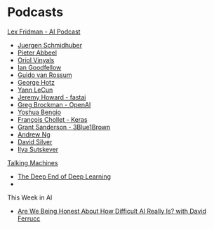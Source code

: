# Podcasts

[Lex Fridman - AI Podcast](https://www.youtube.com/playlist?list=PLrAXtmErZgOdP_8GztsuKi9nrraNbKKp4)

- [Juergen Schmidhuber](https://www.youtube.com/watch?v=3FIo6evmweo&t=0s)
- [Pieter Abbeel](https://www.youtube.com/watch?v=l-mYLq6eZPY&t=0s)
- [Oriol Vinyals](https://www.youtube.com/watch?v=Kedt2or9xlo)
- [Ian Goodfellow](https://www.youtube.com/watch?v=Z6rxFNMGdn0)
- [Guido van Rossum](https://www.youtube.com/watch?v=ghwaIiE3Nd8)
- [George Hotz](https://www.youtube.com/watch?v=iwcYp-XT7UI)
- [Yann LeCun](https://www.youtube.com/watch?v=SGSOCuByo24)
- [Jeremy Howard - fastai](https://www.youtube.com/watch?v=J6XcP4JOHmk)
- [Greg Brockman - OpenAI](https://www.youtube.com/watch?v=bIrEM2FbOLU)
- [Yoshua Bengio](https://www.youtube.com/watch?v=azOmzumh0vQ)
- [François Chollet - Keras](https://www.youtube.com/watch?v=Bo8MY4JpiXE)
- [Grant Sanderson - 3Blue1Brown](https://www.youtube.com/watch?v=U_lKUK2MCsg)
- [Andrew Ng](https://youtu.be/0jspaMLxBig)
- [David Silver](https://www.youtube.com/watch?v=uPUEq8d73JI)
- [Ilya Sutskever](https://youtu.be/13CZPWmke6A)

[Talking Machines](http://www.thetalkingmachines.com/)
- [The Deep End of Deep Learning](http://www.thetalkingmachines.com/episodes/deep-end-deep-learning?context_entity_type=node&context_entity_id=29216)
- 
This Week in AI
- [Are We Being Honest About How Difficult AI Really Is? with David Ferrucc](https://twimlai.com/twiml-talk-268-are-we-being-honest-about-how-difficult-ai-really-is-with-david-ferrucci/)
